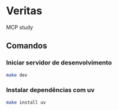 # Veritas

MCP study 

## Comandos

### Iniciar servidor de desenvolvimento
```bash
make dev
```

### Instalar dependências com uv
```bash
make install uv
```
